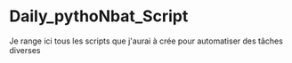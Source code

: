 # Daily_pythoNbat_Script
Je range ici tous les scripts que j'aurai à crée pour automatiser des tâches diverses
